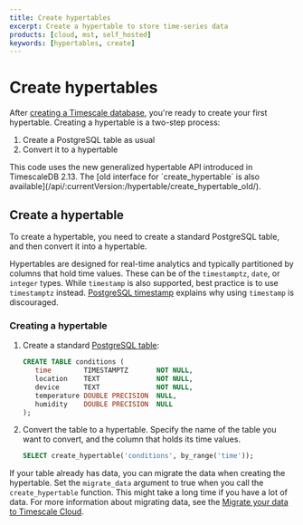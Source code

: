 ```yaml
---
title: Create hypertables
excerpt: Create a hypertable to store time-series data
products: [cloud, mst, self_hosted]
keywords: [hypertables, create]
---
```


# Create hypertables

After [creating a Timescale database][install], you're ready to create your
first hypertable. Creating a hypertable is a two-step process:

1.  Create a PostgreSQL table as usual
1.  Convert it to a hypertable

<Highlight type="note">
This code uses the new generalized hypertable API introduced in
TimescaleDB 2.13. The [old interface for `create_hypertable` is also
available](/api/:currentVersion:/hypertable/create_hypertable_old/).
</Highlight>

## Create a hypertable

To create a hypertable, you need to create a standard PostgreSQL table, and then
convert it into a hypertable.

Hypertables are designed for real-time analytics and typically partitioned by columns that hold time values. These can be of the `timestamptz`, `date`, or `integer` types. While `timestamp` is also supported, best practice is to use `timestamptz` instead. [PostgreSQL timestamp](https://wiki.postgresql.org/wiki/Don't_Do_This#Don.27t_use_timestamp_.28without_time_zone.29) explains why using `timestamp` is discouraged.

<Procedure>

### Creating a hypertable

1.  Create a standard [PostgreSQL table][postgres-createtable]:

    ```sql
    CREATE TABLE conditions (
       time        TIMESTAMPTZ       NOT NULL,
       location    TEXT              NOT NULL,
       device      TEXT              NOT NULL,
       temperature DOUBLE PRECISION  NULL,
       humidity    DOUBLE PRECISION  NULL
    );
    ```

1.  Convert the table to a hypertable. Specify the name of the table you want to
    convert, and the column that holds its time values.

     ```sql
     SELECT create_hypertable('conditions', by_range('time'));
     ```

<Highlight type="note">

If your table already has data, you can migrate the data when creating the
hypertable. Set the `migrate_data` argument to true when you call the
`create_hypertable` function. This might take a long time if you have a lot of
data. For more information about migrating data, see the
[Migrate your data to Timescale Cloud][data-migration].

</Highlight>

</Procedure>

[create-distributed-hypertable]: /self-hosted/:currentVersion:/distributed-hypertables/create-distributed-hypertables/
[install]: /getting-started/:currentVersion:/
[postgres-createtable]: https://www.postgresql.org/docs/current/sql-createtable.html
[postgresql-timestamp]: https://wiki.postgresql.org/wiki/Don't_Do_This#Don.27t_use_timestamp_.28without_time_zone.29
[data-migration]: /migrate/:currentVersion:/
